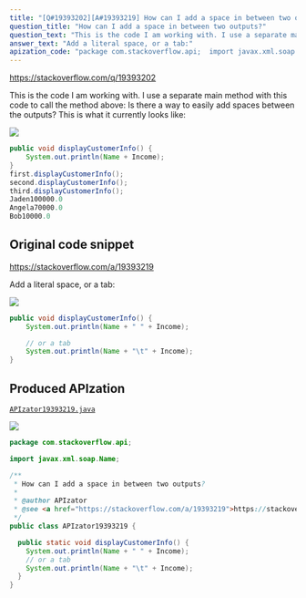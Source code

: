 ```yaml
---
title: "[Q#19393202][A#19393219] How can I add a space in between two outputs?"
question_title: "How can I add a space in between two outputs?"
question_text: "This is the code I am working with. I use a separate main method with this code to call the method above: Is there a way to easily add spaces between the outputs? This is what it currently looks like:"
answer_text: "Add a literal space, or a tab:"
apization_code: "package com.stackoverflow.api;  import javax.xml.soap.Name;  /**  * How can I add a space in between two outputs?  *  * @author APIzator  * @see <a href=\"https://stackoverflow.com/a/19393219\">https://stackoverflow.com/a/19393219</a>  */ public class APIzator19393219 {    public static void displayCustomerInfo() {     System.out.println(Name + \" \" + Income);     // or a tab     System.out.println(Name + \"\\t\" + Income);   } }"
---
```


https://stackoverflow.com/q/19393202

This is the code I am working with.
I use a separate main method with this code to call the method above:
Is there a way to easily add spaces between the outputs? This is what it currently looks like:


<div class="code-logo"><img src="/stackoverflow.png" /></div>

```java
public void displayCustomerInfo() {
    System.out.println(Name + Income);
}
first.displayCustomerInfo();
second.displayCustomerInfo();
third.displayCustomerInfo();
Jaden100000.0
Angela70000.0
Bob10000.0
```


## Original code snippet

https://stackoverflow.com/a/19393219

Add a literal space, or a tab:

<div class="code-logo"><img src="/stackoverflow.png" /></div>

```java
public void displayCustomerInfo() {
    System.out.println(Name + " " + Income);

    // or a tab
    System.out.println(Name + "\t" + Income);
}
```

## Produced APIzation

[`APIzator19393219.java`](https://github.com/pasqualesalza/apization-temp-data/raw/master/search/APIzator19393219.java)

<div class="code-logo"><img src="/apizator.png" /></div>

```java
package com.stackoverflow.api;

import javax.xml.soap.Name;

/**
 * How can I add a space in between two outputs?
 *
 * @author APIzator
 * @see <a href="https://stackoverflow.com/a/19393219">https://stackoverflow.com/a/19393219</a>
 */
public class APIzator19393219 {

  public static void displayCustomerInfo() {
    System.out.println(Name + " " + Income);
    // or a tab
    System.out.println(Name + "\t" + Income);
  }
}

```